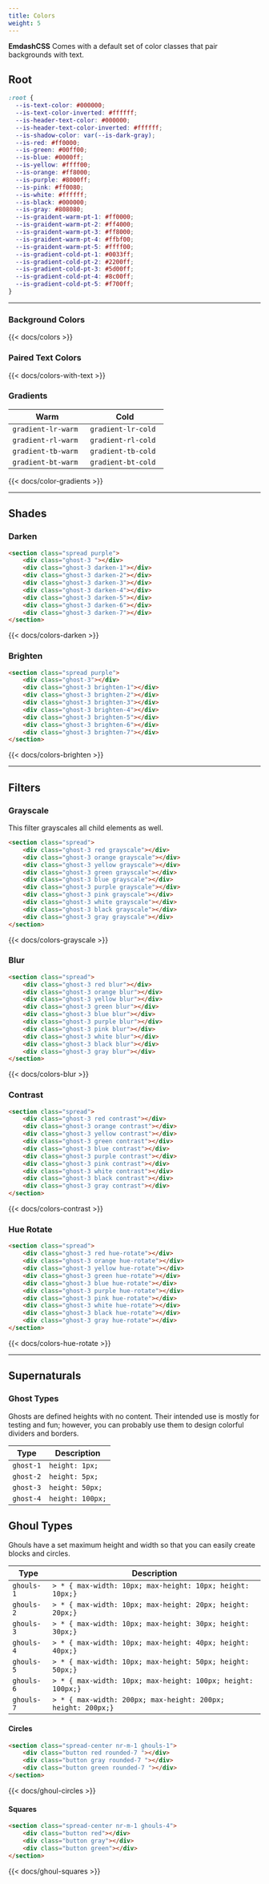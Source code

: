 ```yaml
---
title: Colors 
weight: 5
---
```



**EmdashCSS** Comes with a default set of color classes that pair backgrounds with text.

## Root 

```css
:root {
  --is-text-color: #000000;
  --is-text-color-inverted: #ffffff;
  --is-header-text-color: #000000;
  --is-header-text-color-inverted: #ffffff;
  --is-shadow-color: var(--is-dark-gray);
  --is-red: #ff0000;
  --is-green: #00ff00;
  --is-blue: #0000ff;
  --is-yellow: #ffff00;
  --is-orange: #ff8000;
  --is-purple: #8000ff;
  --is-pink: #ff0080;
  --is-white: #ffffff;
  --is-black: #000000;
  --is-gray: #808080;
  --is-graident-warm-pt-1: #ff0000;
  --is-graident-warm-pt-2: #ff4000;
  --is-graident-warm-pt-3: #ff8000;
  --is-graident-warm-pt-4: #ffbf00;
  --is-graident-warm-pt-5: #ffff00;
  --is-gradient-cold-pt-1: #0033ff;
  --is-gradient-cold-pt-2: #2200ff;
  --is-gradient-cold-pt-3: #5d00ff;
  --is-gradient-cold-pt-4: #8c00ff;
  --is-gradient-cold-pt-5: #f700ff;
}
```

---

### Background Colors

{{< docs/colors >}}


### Paired Text Colors 

{{< docs/colors-with-text >}}

### Gradients 

|Warm|Cold|
|-|-|
|`gradient-lr-warm `|`gradient-lr-cold `|
|`gradient-rl-warm `|`gradient-rl-cold `|
|`gradient-tb-warm `|`gradient-tb-cold `|
|`gradient-bt-warm `|`gradient-bt-cold `|

{{< docs/color-gradients >}}

---

## Shades 

### Darken 

```html
<section class="spread purple">
    <div class="ghost-3 "></div>
    <div class="ghost-3 darken-1"></div>
    <div class="ghost-3 darken-2"></div>
    <div class="ghost-3 darken-3"></div>
    <div class="ghost-3 darken-4"></div>
    <div class="ghost-3 darken-5"></div>
    <div class="ghost-3 darken-6"></div>
    <div class="ghost-3 darken-7"></div>
</section>
```

{{< docs/colors-darken >}}

### Brighten 

```html
<section class="spread purple">
    <div class="ghost-3"></div>
    <div class="ghost-3 brighten-1"></div>
    <div class="ghost-3 brighten-2"></div>
    <div class="ghost-3 brighten-3"></div>
    <div class="ghost-3 brighten-4"></div>
    <div class="ghost-3 brighten-5"></div>
    <div class="ghost-3 brighten-6"></div>
    <div class="ghost-3 brighten-7"></div>
</section>
```

{{< docs/colors-brighten >}}

---

## Filters 

### Grayscale 

This filter grayscales all child elements as well. 

```html
<section class="spread">
    <div class="ghost-3 red grayscale"></div>
    <div class="ghost-3 orange grayscale"></div>
    <div class="ghost-3 yellow grayscale"></div>
    <div class="ghost-3 green grayscale"></div>
    <div class="ghost-3 blue grayscale"></div>
    <div class="ghost-3 purple grayscale"></div>
    <div class="ghost-3 pink grayscale"></div>
    <div class="ghost-3 white grayscale"></div>
    <div class="ghost-3 black grayscale"></div>
    <div class="ghost-3 gray grayscale"></div>
</section>
```

{{< docs/colors-grayscale >}}

### Blur

```html
<section class="spread">
    <div class="ghost-3 red blur"></div>
    <div class="ghost-3 orange blur"></div>
    <div class="ghost-3 yellow blur"></div>
    <div class="ghost-3 green blur"></div>
    <div class="ghost-3 blue blur"></div>
    <div class="ghost-3 purple blur"></div>
    <div class="ghost-3 pink blur"></div>
    <div class="ghost-3 white blur"></div>
    <div class="ghost-3 black blur"></div>
    <div class="ghost-3 gray blur"></div>
</section>
```

{{< docs/colors-blur >}}

### Contrast 

```html
<section class="spread">
    <div class="ghost-3 red contrast"></div>
    <div class="ghost-3 orange contrast"></div>
    <div class="ghost-3 yellow contrast"></div>
    <div class="ghost-3 green contrast"></div>
    <div class="ghost-3 blue contrast"></div>
    <div class="ghost-3 purple contrast"></div>
    <div class="ghost-3 pink contrast"></div>
    <div class="ghost-3 white contrast"></div>
    <div class="ghost-3 black contrast"></div>
    <div class="ghost-3 gray contrast"></div>
</section>
```

{{< docs/colors-contrast >}}

### Hue Rotate 

```html
<section class="spread">
    <div class="ghost-3 red hue-rotate"></div>
    <div class="ghost-3 orange hue-rotate"></div>
    <div class="ghost-3 yellow hue-rotate"></div>
    <div class="ghost-3 green hue-rotate"></div>
    <div class="ghost-3 blue hue-rotate"></div>
    <div class="ghost-3 purple hue-rotate"></div>
    <div class="ghost-3 pink hue-rotate"></div>
    <div class="ghost-3 white hue-rotate"></div>
    <div class="ghost-3 black hue-rotate"></div>
    <div class="ghost-3 gray hue-rotate"></div>
</section>
```

{{< docs/colors-hue-rotate >}}

---

## Supernaturals

###  Ghost Types

Ghosts are defined heights with no content. Their intended use is mostly for testing and fun; however, you can probably use them to design colorful dividers and borders. 

|Type| Description|
|-|-|
|`ghost-1`| `height: 1px;`|
|`ghost-2`| `height: 5px;`|
|`ghost-3`|`height: 50px;`|
|`ghost-4`|`height: 100px;`|


## Ghoul Types 

Ghouls have a set maximum height and width so that you can easily create blocks and circles.

|Type| Description|
|-|-|
|`ghouls-1`|`> * { max-width: 10px; max-height: 10px; height: 10px;}`|
|`ghouls-2`|`> * { max-width: 10px; max-height: 20px; height: 20px;}`|
|`ghouls-3`|`> * { max-width: 10px; max-height: 30px; height: 30px;}`|
|`ghouls-4`|`> * { max-width: 10px; max-height: 40px; height: 40px;}`|
|`ghouls-5`|`> * { max-width: 10px; max-height: 50px; height: 50px;}`|
|`ghouls-6`|`> * { max-width: 10px; max-height: 100px; height: 100px;}`|
|`ghouls-7`|`> * { max-width: 200px; max-height: 200px; height: 200px;}`|

#### Circles 

```html
<section class="spread-center nr-m-1 ghouls-1">
    <div class="button red rounded-7 "></div>
    <div class="button gray rounded-7 "></div>
    <div class="button green rounded-7 "></div>
</section>
```

{{< docs/ghoul-circles >}}

#### Squares 

```html
<section class="spread-center nr-m-1 ghouls-4">
    <div class="button red"></div>
    <div class="button gray"></div>
    <div class="button green"></div>
</section>
```

{{< docs/ghoul-squares >}}